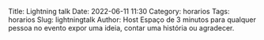 Title: Lightning talk
Date: 2022-06-11 11:30
Category: horarios
Tags: horarios
Slug: lightningtalk
Author: Host
Espaço de 3 minutos para qualquer pessoa no evento expor uma ideia, contar uma história ou agradecer.